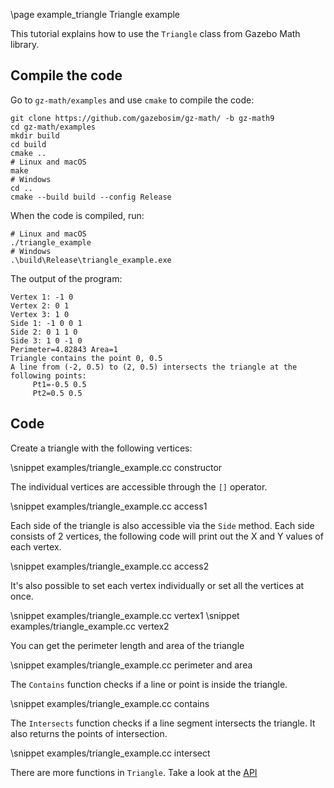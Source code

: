 \page example_triangle Triangle example

This tutorial explains how to use the `Triangle` class from Gazebo Math library.

## Compile the code

Go to `gz-math/examples` and use `cmake` to compile the code:

```{.sh}
git clone https://github.com/gazebosim/gz-math/ -b gz-math9
cd gz-math/examples
mkdir build
cd build
cmake ..
# Linux and macOS
make
# Windows
cd ..
cmake --build build --config Release
```

When the code is compiled, run:

```{.sh}
# Linux and macOS
./triangle_example
# Windows
.\build\Release\triangle_example.exe
```

The output of the program:

```{.sh}
Vertex 1: -1 0
Vertex 2: 0 1
Vertex 3: 1 0
Side 1: -1 0 0 1
Side 2: 0 1 1 0
Side 3: 1 0 -1 0
Perimeter=4.82843 Area=1
Triangle contains the point 0, 0.5
A line from (-2, 0.5) to (2, 0.5) intersects the triangle at the
following points:
	 Pt1=-0.5 0.5
	 Pt2=0.5 0.5
```

## Code

Create a triangle with the following vertices:

\snippet examples/triangle_example.cc constructor

The individual vertices are accessible through the `[]` operator.

\snippet examples/triangle_example.cc access1

Each side of the triangle is also accessible via the `Side` method. Each side consists of 2 vertices, the following code will print out the X and Y values of each vertex.

\snippet examples/triangle_example.cc access2

It's also possible to set each vertex individually or set all the vertices at once.

\snippet examples/triangle_example.cc vertex1
\snippet examples/triangle_example.cc vertex2

You can get the perimeter length and area of the triangle

\snippet examples/triangle_example.cc perimeter and area

The `Contains` function checks if a line or point is inside the triangle.

\snippet examples/triangle_example.cc contains

The `Intersects` function checks if a line segment intersects the triangle. It also returns the points of intersection.

\snippet examples/triangle_example.cc intersect

There are more functions in `Triangle`. Take a look at the [API](https://gazebosim.org/api/math/8/)
